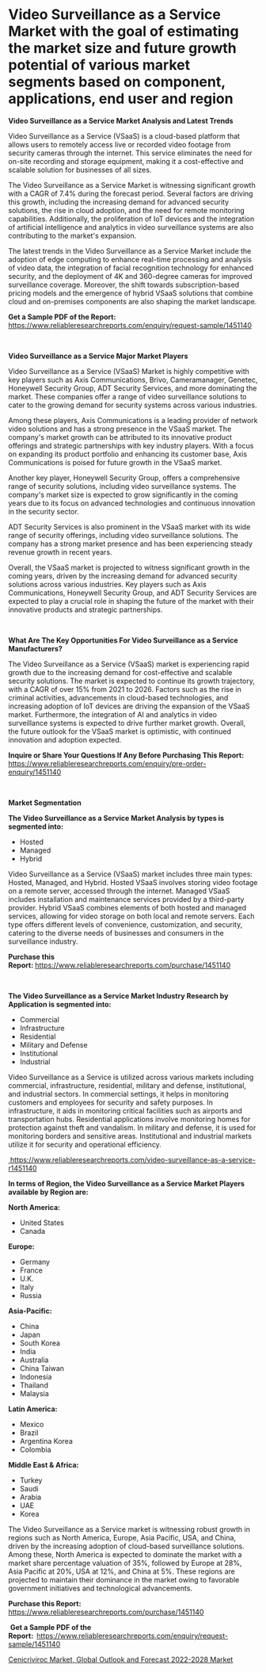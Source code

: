 <p><h1>Video Surveillance as a Service Market with the goal of estimating the market size and future growth potential of various market segments based on component, applications, end user and region</h1></p><p><strong>Video Surveillance as a Service Market Analysis and Latest Trends</strong></p>
<p><p>Video Surveillance as a Service (VSaaS) is a cloud-based platform that allows users to remotely access live or recorded video footage from security cameras through the internet. This service eliminates the need for on-site recording and storage equipment, making it a cost-effective and scalable solution for businesses of all sizes.</p><p>The Video Surveillance as a Service Market is witnessing significant growth with a CAGR of 7.4% during the forecast period. Several factors are driving this growth, including the increasing demand for advanced security solutions, the rise in cloud adoption, and the need for remote monitoring capabilities. Additionally, the proliferation of IoT devices and the integration of artificial intelligence and analytics in video surveillance systems are also contributing to the market's expansion.</p><p>The latest trends in the Video Surveillance as a Service Market include the adoption of edge computing to enhance real-time processing and analysis of video data, the integration of facial recognition technology for enhanced security, and the deployment of 4K and 360-degree cameras for improved surveillance coverage. Moreover, the shift towards subscription-based pricing models and the emergence of hybrid VSaaS solutions that combine cloud and on-premises components are also shaping the market landscape.</p></p>
<p><strong>Get a Sample PDF of the Report:&nbsp;</strong> <a href="https://www.reliableresearchreports.com/enquiry/request-sample/1451140">https://www.reliableresearchreports.com/enquiry/request-sample/1451140</a></p>
<p>&nbsp;</p>
<p><strong>Video Surveillance as a Service Major Market Players</strong></p>
<p><p>Video Surveillance as a Service (VSaaS) Market is highly competitive with key players such as Axis Communications, Brivo, Cameramanager, Genetec, Honeywell Security Group, ADT Security Services, and more dominating the market. These companies offer a range of video surveillance solutions to cater to the growing demand for security systems across various industries.</p><p>Among these players, Axis Communications is a leading provider of network video solutions and has a strong presence in the VSaaS market. The company's market growth can be attributed to its innovative product offerings and strategic partnerships with key industry players. With a focus on expanding its product portfolio and enhancing its customer base, Axis Communications is poised for future growth in the VSaaS market.</p><p>Another key player, Honeywell Security Group, offers a comprehensive range of security solutions, including video surveillance systems. The company's market size is expected to grow significantly in the coming years due to its focus on advanced technologies and continuous innovation in the security sector.</p><p>ADT Security Services is also prominent in the VSaaS market with its wide range of security offerings, including video surveillance solutions. The company has a strong market presence and has been experiencing steady revenue growth in recent years.</p><p>Overall, the VSaaS market is projected to witness significant growth in the coming years, driven by the increasing demand for advanced security solutions across various industries. Key players such as Axis Communications, Honeywell Security Group, and ADT Security Services are expected to play a crucial role in shaping the future of the market with their innovative products and strategic partnerships.</p></p>
<p>&nbsp;</p>
<p><strong>What Are The Key Opportunities For Video Surveillance as a Service Manufacturers?</strong></p>
<p><p>The Video Surveillance as a Service (VSaaS) market is experiencing rapid growth due to the increasing demand for cost-effective and scalable security solutions. The market is expected to continue its growth trajectory, with a CAGR of over 15% from 2021 to 2026. Factors such as the rise in criminal activities, advancements in cloud-based technologies, and increasing adoption of IoT devices are driving the expansion of the VSaaS market. Furthermore, the integration of AI and analytics in video surveillance systems is expected to drive further market growth. Overall, the future outlook for the VSaaS market is optimistic, with continued innovation and adoption expected.</p></p>
<p><strong>Inquire or Share Your Questions If Any Before Purchasing This Report:</strong> <a href="https://www.reliableresearchreports.com/enquiry/pre-order-enquiry/1451140">https://www.reliableresearchreports.com/enquiry/pre-order-enquiry/1451140</a></p>
<p>&nbsp;</p>
<p><strong>Market Segmentation</strong></p>
<p><strong>The Video Surveillance as a Service Market Analysis by types is segmented into:</strong></p>
<p><ul><li>Hosted</li><li>Managed</li><li>Hybrid</li></ul></p>
<p><p>Video Surveillance as a Service (VSaaS) market includes three main types: Hosted, Managed, and Hybrid. Hosted VSaaS involves storing video footage on a remote server, accessed through the internet. Managed VSaaS includes installation and maintenance services provided by a third-party provider. Hybrid VSaaS combines elements of both hosted and managed services, allowing for video storage on both local and remote servers. Each type offers different levels of convenience, customization, and security, catering to the diverse needs of businesses and consumers in the surveillance industry.</p></p>
<p><strong>Purchase this Report:&nbsp;</strong><a href="https://www.reliableresearchreports.com/purchase/1451140">https://www.reliableresearchreports.com/purchase/1451140</a></p>
<p>&nbsp;</p>
<p><strong>The Video Surveillance as a Service Market Industry Research by Application is segmented into:</strong></p>
<p><ul><li>Commercial</li><li>Infrastructure</li><li>Residential</li><li>Military and Defense</li><li>Institutional</li><li>Industrial</li></ul></p>
<p><p>Video Surveillance as a Service is utilized across various markets including commercial, infrastructure, residential, military and defense, institutional, and industrial sectors. In commercial settings, it helps in monitoring customers and employees for security and safety purposes. In infrastructure, it aids in monitoring critical facilities such as airports and transportation hubs. Residential applications involve monitoring homes for protection against theft and vandalism. In military and defense, it is used for monitoring borders and sensitive areas. Institutional and industrial markets utilize it for security and operational efficiency.</p></p>
<p><a href="https://www.reliableresearchreports.com/video-surveillance-as-a-service-r1451140">&nbsp;https://www.reliableresearchreports.com/video-surveillance-as-a-service-r1451140</a></p>
<p><strong>In terms of Region, the Video Surveillance as a Service Market Players available by Region are:</strong></p>
<p>
    <p> <strong> North America: </strong>
        <ul>
            <li>United States</li>
            <li>Canada</li>
        </ul>
        </p> 
    <p> <strong> Europe: </strong>
        <ul>
            <li>Germany</li>
            <li>France</li>
            <li>U.K.</li>
            <li>Italy</li>
            <li>Russia</li>
        </ul>
        </p> 
    <p> <strong> Asia-Pacific: </strong>
        <ul>
            <li>China</li>
            <li>Japan</li>
            <li>South Korea</li>
            <li>India</li>
            <li>Australia</li>
            <li>China Taiwan</li>
            <li>Indonesia</li>
            <li>Thailand</li>
            <li>Malaysia</li>
        </ul>
        </p> 
    <p> <strong> Latin America: </strong>
        <ul>
            <li>Mexico</li>
            <li>Brazil</li>
            <li>Argentina Korea</li>
            <li>Colombia</li>
        </ul>
        </p> 
    <p> <strong> Middle East & Africa: </strong>
        <ul>
            <li>Turkey</li>
            <li>Saudi</li>
            <li>Arabia</li>
            <li>UAE</li>
            <li>Korea</li>
        </ul>
    </p>
    </p>
<p><p>The Video Surveillance as a Service market is witnessing robust growth in regions such as North America, Europe, Asia Pacific, USA, and China, driven by the increasing adoption of cloud-based surveillance solutions. Among these, North America is expected to dominate the market with a market share percentage valuation of 35%, followed by Europe at 28%, Asia Pacific at 20%, USA at 12%, and China at 5%. These regions are projected to maintain their dominance in the market owing to favorable government initiatives and technological advancements.</p></p>
<p><strong>Purchase this Report: </strong><a href="https://www.reliableresearchreports.com/purchase/1451140">https://www.reliableresearchreports.com/purchase/1451140</a></p>
<p>&nbsp;<strong>Get a Sample PDF of the Report:&nbsp;&nbsp;</strong><a href="https://www.reliableresearchreports.com/enquiry/request-sample/1451140">https://www.reliableresearchreports.com/enquiry/request-sample/1451140</a></p>
<p><strong></strong></p>
<p><p><a href="https://www.linkedin.com/pulse/cenicriviroc-market-global-outlook-forecast-2022-2028-research-ianrf">Cenicriviroc Market, Global Outlook and Forecast 2022-2028 Market</a></p></p>